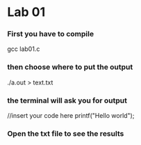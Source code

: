 # Lab 01

### First you have to compile
gcc lab01.c

### then choose where to put the output
./a.out > text.txt

### the terminal will ask you for output
//insert your code here
printf("Hello world");

### Open the txt file to see the results

